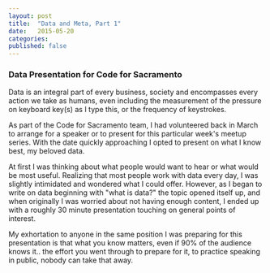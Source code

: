 ```yaml
---
layout: post
title:  "Data and Meta, Part 1"
date:   2015-05-20
categories: 
published: false
---
```


### Data Presentation for Code for Sacramento

Data is an integral part of every business, society and encompasses every action we take as humans, even including the measurement of the pressure on keyboard key(s) as I type this, or the frequency of keystrokes.

As part of the Code for Sacramento team, I had volunteered back in March to arrange for a speaker or to present for this particular week's meetup series.  With the date quickly approaching I opted to present on what I know best, my beloved data.  

At first I was thinking about what people would want to hear or what would be most useful.  Realizing that most people work with data every day, I was slightly intimidated and wondered what I could offer.  However, as I began to write on data beginning with "what is data?" the topic opened itself up, and when originally I was worried about not having enough content, I ended up with a roughly 30 minute presentation touching on general points of interest.  

My exhortation to anyone in the same position I was preparing for this presentation is that what you know matters, even if 90% of the audience knows it.. the effort you went through to prepare for it, to practice speaking in public, nobody can take that away.